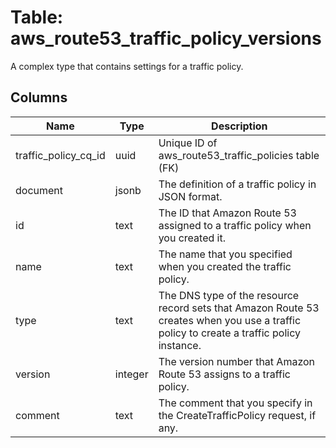 
# Table: aws_route53_traffic_policy_versions
A complex type that contains settings for a traffic policy.
## Columns
| Name        | Type           | Description  |
| ------------- | ------------- | -----  |
|traffic_policy_cq_id|uuid|Unique ID of aws_route53_traffic_policies table (FK)|
|document|jsonb|The definition of a traffic policy in JSON format.|
|id|text|The ID that Amazon Route 53 assigned to a traffic policy when you created it.|
|name|text|The name that you specified when you created the traffic policy.|
|type|text|The DNS type of the resource record sets that Amazon Route 53 creates when you use a traffic policy to create a traffic policy instance.|
|version|integer|The version number that Amazon Route 53 assigns to a traffic policy.|
|comment|text|The comment that you specify in the CreateTrafficPolicy request, if any.|
